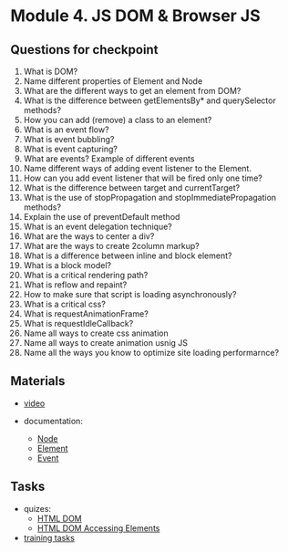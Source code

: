 # Module 4. JS DOM & Browser JS

## Questions for checkpoint

1. What is DOM?
2. Name different properties of Element and Node
3. What are the different ways to get an element from DOM?
4. What is the difference between getElementsBy* and querySelector methods?
5. How you can add (remove) a class to an element?
6. What is an event flow?
7. What is event bubbling?
8. What is event capturing?
9. What are events? Example of different events
10. Name different ways of adding event listener to the Element.
11. How can you add event listener that will be fired only one time?
12. What is the difference between target and currentTarget?
13. What is the use of stopPropagation and stopImmediatePropagation methods?
14. Explain the use of preventDefault method
15. What is an event delegation technique?
16. What are the ways to center a div?
17. What are the ways to create 2column markup?
18. What is a difference between inline and block element?
19. What is a block model?
20. What is a critical rendering path?
21. What is reflow and repaint?
22. How to make sure that script is loading asynchronously?
23. What is a critical css?
24. What is requestAnimationFrame?
25. What is requestIdleCallback?
26. Name all ways to create css animation
27. Name all ways to create animation usnig JS
28. Name all the ways you know to optimize site loading performarnce?


## Materials

- [video](https://github.com/alex-trofimova/short-track-next-gen/blob/main/4-js-dom/video-info/video-info.md)

- documentation: 
    - [Node](https://developer.mozilla.org/en-US/docs/Web/API/Node)
    - [Element](https://developer.mozilla.org/en-US/docs/Web/API/Element)
    - [Event](https://developer.mozilla.org/en-US/docs/Web/API/Event)
    

## Tasks

- quizes: 
    - [HTML DOM](https://www.codeguage.com/courses/js/html-dom-quiz)
    - [HTML DOM Accessing Elements](https://www.codeguage.com/courses/js/html-dom-accessing-elements-quiz)  
- [training tasks](https://github.com/alex-trofimova/short-track-next-gen/blob/main/4-js-dom/training-tasks/js-dom-tasks.md)
